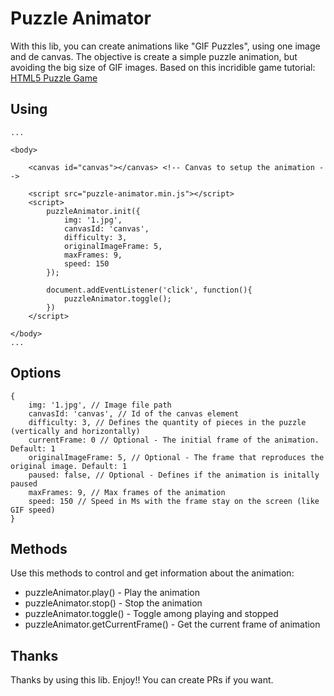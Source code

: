 # Puzzle Animator

With this lib, you can create animations like "GIF Puzzles", using one image and de canvas. The objective is create a simple puzzle animation, but avoiding the big size of GIF images. Based on this incridible game tutorial: [HTML5 Puzzle Game](https://code.tutsplus.com/tutorials/create-an-html5-canvas-tile-swapping-puzzle--active-10747)

## Using

```
...

<body>

    <canvas id="canvas"></canvas> <!-- Canvas to setup the animation -->

    <script src="puzzle-animator.min.js"></script>
    <script>
        puzzleAnimator.init({
            img: '1.jpg',
            canvasId: 'canvas',
            difficulty: 3,
            originalImageFrame: 5,
            maxFrames: 9,
            speed: 150
        });

        document.addEventListener('click', function(){
            puzzleAnimator.toggle();
        })
    </script>

</body>
...

```

## Options
```
{
    img: '1.jpg', // Image file path
    canvasId: 'canvas', // Id of the canvas element
    difficulty: 3, // Defines the quantity of pieces in the puzzle (vertically and horizontally)
    currentFrame: 0 // Optional - The initial frame of the animation. Default: 1
    originalImageFrame: 5, // Optional - The frame that reproduces the original image. Default: 1
    paused: false, // Optional - Defines if the animation is initally paused
    maxFrames: 9, // Max frames of the animation
    speed: 150 // Speed in Ms with the frame stay on the screen (like GIF speed)
}
```

## Methods

Use this methods to control and get information about the animation:

* puzzleAnimator.play() - Play the animation
* puzzleAnimator.stop() - Stop the animation
* puzzleAnimator.toggle() - Toggle among playing and stopped
* puzzleAnimator.getCurrentFrame() - Get the current frame of animation

## Thanks

Thanks by using this lib. Enjoy!! You can create PRs if you want.